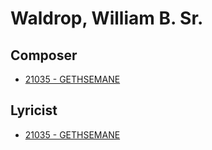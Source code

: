# Waldrop, William B.  Sr.

## Composer

- [21035 - GETHSEMANE](/hymns/21035.md)

## Lyricist

- [21035 - GETHSEMANE](/hymns/21035.md)

